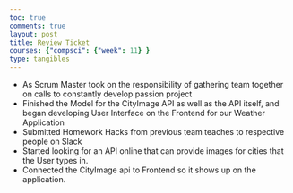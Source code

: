 ```yaml
---
toc: true
comments: true
layout: post
title: Review Ticket
courses: {"compsci": {"week": 11} }
type: tangibles
---
```



- As Scrum Master took on the responsibility of gathering team together on calls to constantly develop passion project
- Finished the Model for the CityImage API as well as the API itself, and began developing User Interface on the Frontend for our Weather Application
- Submitted Homework Hacks from previous team teaches to respective people on Slack
- Started looking for an API online that can provide images for cities that the User types in. 
- Connected the CityImage api to Frontend so it shows up on the application. 
